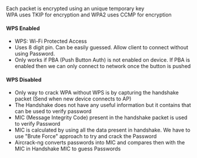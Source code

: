 ---
---

Each packet is encrypted using an unique temporary key  
WPA uses TKIP for encryption and WPA2 uses CCMP for encryption

#### WPS Enabled

* WPS: Wi-Fi Protected Access
* Uses 8 digit pin. Can be easily guessed. Allow client to connect without using Password.
* Only works if PBA (Push Button Auth) is not enabled on device. If PBA is enabled then we can only connect to network once the button is pushed

#### WPS Disabled

* Only way to crack WPA without WPS is by capturing the handshake packet (Send when new device connects to AP)
* The Handshake does not have any useful information but it contains that can be used to verify password
* MIC (Message Integrity Code) present in the handshake packet is used to verify Password
* MIC is calculated by using all the data present in handshake. We have to use "Brute Force" approach to try and crack the Password
* Aircrack-ng converts passwords into MIC and compares then with the MIC in Handshake MIC to guess Passwords
